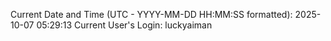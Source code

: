 Current Date and Time (UTC - YYYY-MM-DD HH:MM:SS formatted): 2025-10-07 05:29:13
Current User's Login: luckyaiman
